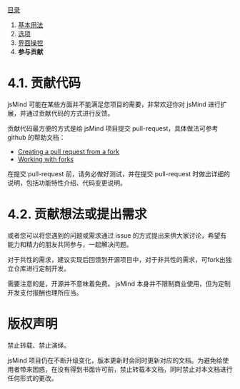 [目录](index.md)

1. [基本用法](1.usage.md)
2. [选项](2.options.md)
3. [界面操控](3.operation.md)
4. **参与贡献**


4.1. 贡献代码
===

jsMind 可能在某些方面并不能满足您项目的需要，非常欢迎你对 jsMind 进行扩展，并通过贡献代码的方式进行反馈。

贡献代码最方便的方式是给 jsMind 项目提交 pull-request，具体做法可参考 github 的帮助文档：

* [Creating a pull request from a fork](https://help.github.com/en/articles/creating-a-pull-request-from-a-fork)
* [Working with forks](https://help.github.com/en/articles/working-with-forks)

在提交 pull-request 前，请务必做好测试，并在提交 pull-request 时做出详细的说明，包括功能特性介绍、代码变更说明。

4.2. 贡献想法或提出需求
===

或者您可以将您遇到的问题或需求通过 issue 的方式提出来供大家讨论，希望有能力和精力的朋友共同参与，一起解决问题。

对于共性的需求，建议实现后回馈到开源项目中，对于非共性的需求，可fork出独立仓库进行定制开发。

需要注意的是，开源并不意味着免费。 jsMind 本身并不限制商业使用，但为定制开发支付报酬也理所应当。


版权声明
===
禁止转载、禁止演绎。

jsMind 项目仍在不断升级变化，版本更新时会同时更新对应的文档。为避免给使用者带来困惑，在没有得到书面许可前，禁止转载本文档，同时禁止对本文档进行任何形式的更改。
